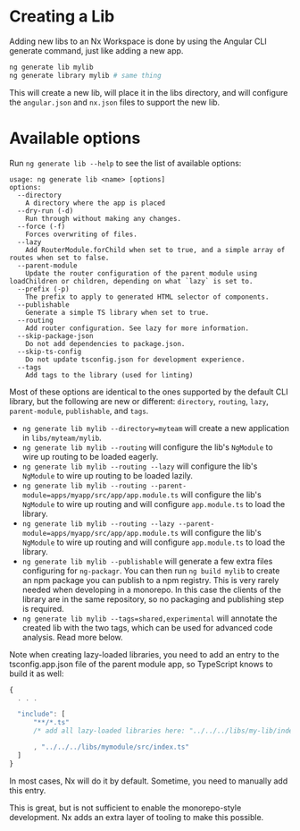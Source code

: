 # Creating a Lib

Adding new libs to an Nx Workspace is done by using the Angular CLI generate command, just like adding a new app.

```bash
ng generate lib mylib
ng generate library mylib # same thing
```

This will create a new lib, will place it in the libs directory, and will configure the `angular.json` and `nx.json` files to support the new lib.

# Available options

Run `ng generate lib --help` to see the list of available options:

```
usage: ng generate lib <name> [options]
options:
  --directory
    A directory where the app is placed
  --dry-run (-d)
    Run through without making any changes.
  --force (-f)
    Forces overwriting of files.
  --lazy
    Add RouterModule.forChild when set to true, and a simple array of routes when set to false.
  --parent-module
    Update the router configuration of the parent module using loadChildren or children, depending on what `lazy` is set to.
  --prefix (-p)
    The prefix to apply to generated HTML selector of components.
  --publishable
    Generate a simple TS library when set to true.
  --routing
    Add router configuration. See lazy for more information.
  --skip-package-json
    Do not add dependencies to package.json.
  --skip-ts-config
    Do not update tsconfig.json for development experience.
  --tags
    Add tags to the library (used for linting)
```

Most of these options are identical to the ones supported by the default CLI library, but the following are new or different: `directory`, `routing`, `lazy`, `parent-module`, `publishable`, and `tags`.

- `ng generate lib mylib --directory=myteam` will create a new application in `libs/myteam/mylib`.
- `ng generate lib mylib --routing` will configure the lib's `NgModule` to wire up routing to be loaded eagerly.
- `ng generate lib mylib --routing --lazy` will configure the lib's `NgModule` to wire up routing to be loaded lazily.
- `ng generate lib mylib --routing --parent-module=apps/myapp/src/app/app.module.ts` will configure the lib's `NgModule` to wire up routing and will configure `app.module.ts` to load the library.
- `ng generate lib mylib --routing --lazy --parent-module=apps/myapp/src/app/app.module.ts` will configure the lib's `NgModule` to wire up routing and will configure `app.module.ts` to load the library.
- `ng generate lib mylib --publishable` will generate a few extra files configuring for `ng-packagr`. You can then run `ng build mylib` to create an npm package you can publish to a npm registry. This is very rarely needed when developing in a monorepo. In this case the clients of the library are in the same repository, so no packaging and publishing step is required.
- `ng generate lib mylib --tags=shared,experimental` will annotate the created lib with the two tags, which can be used for advanced code analysis. Read more below.

Note when creating lazy-loaded libraries, you need to add an entry to the tsconfig.app.json file of the parent module app, so TypeScript knows to build it as well:

```javascript
{
  . . .

  "include": [
      "**/*.ts"
      /* add all lazy-loaded libraries here: "../../../libs/my-lib/index.ts" */

      , "../../../libs/mymodule/src/index.ts"
  ]
}
```

In most cases, Nx will do it by default. Sometime, you need to manually add this entry.

This is great, but is not sufficient to enable the monorepo-style development. Nx adds an extra layer of tooling to make this possible.
